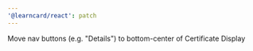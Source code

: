 ```yaml
---
'@learncard/react': patch
---
```


Move nav buttons (e.g. "Details") to bottom-center of Certificate Display
